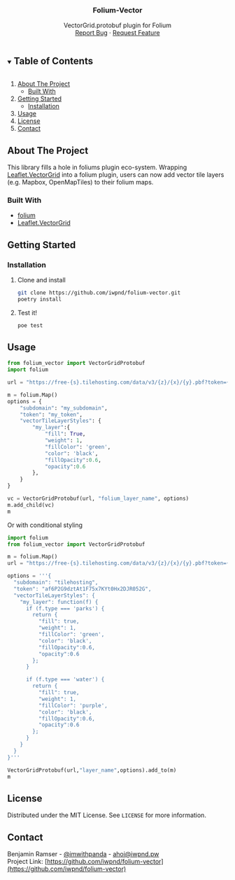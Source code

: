<br />
<p align="center">
  <h3 align="center">Folium-Vector</h3>

  <p align="center">
    VectorGrid.protobuf plugin for Folium
    <br />
    <a href="https://github.com/iwpnd/folium-vector/issues">Report Bug</a>
    ·
    <a href="https://github.com/iwpnd/folium-vector/issues">Request Feature</a>
  </p>
</p>

<!-- TABLE OF CONTENTS -->
<details open="open">
  <summary><h2 style="display: inline-block">Table of Contents</h2></summary>
  <ol>
    <li>
      <a href="#about-the-project">About The Project</a>
      <ul>
        <li><a href="#built-with">Built With</a></li>
      </ul>
    </li>
    <li>
      <a href="#getting-started">Getting Started</a>
      <ul>
        <li><a href="#installation">Installation</a></li>
      </ul>
    </li>
    <li><a href="#usage">Usage</a></li>
    <li><a href="#license">License</a></li>
    <li><a href="#contact">Contact</a></li>
  </ol>
</details>

<!-- ABOUT THE PROJECT -->

## About The Project

This library fills a hole in foliums plugin eco-system. Wrapping [Leaflet.VectorGrid](https://github.com/Leaflet/Leaflet.VectorGrid/) into a folium plugin, users can now add vector tile layers (e.g. Mapbox, OpenMapTiles) to their folium maps.

### Built With

-   [folium](https://github.com/python-visualization/folium)
-   [Leaflet.VectorGrid](https://github.com/Leaflet/Leaflet.VectorGrid)

<!-- GETTING STARTED -->

## Getting Started

### Installation

1. Clone and install
    ```sh
    git clone https://github.com/iwpnd/folium-vector.git
    poetry install
    ```
2. Test it!
    ```sh
    poe test
    ```

## Usage

```python
from folium_vector import VectorGridProtobuf
import folium

url = "https://free-{s}.tilehosting.com/data/v3/{z}/{x}/{y}.pbf?token={token}"

m = folium.Map()
options = {
    "subdomain": "my_subdomain",
    "token": "my_token",
    "vectorTileLayerStyles": {
        "my_layer":{
            "fill": True,
            "weight": 1,
            "fillColor": 'green',
            "color": 'black',
            "fillOpacity":0.6,
            "opacity":0.6
        },
    }
}

vc = VectorGridProtobuf(url, "folium_layer_name", options)
m.add_child(vc)
m
```

Or with conditional styling

```python
import folium
from folium_vector import VectorGridProtobuf

m = folium.Map()
url = "https://free-{s}.tilehosting.com/data/v3/{z}/{x}/{y}.pbf?token={token}"

options = '''{
  "subdomain": "tilehosting",
  "token": "af6P2G9dztAt1F75x7KYt0Hx2DJR052G",
  "vectorTileLayerStyles": {
    "my_layer": function(f) {
      if (f.type === 'parks') {
        return {
          "fill": true,
          "weight": 1,
          "fillColor": 'green',
          "color": 'black',
          "fillOpacity":0.6,
          "opacity":0.6
        };
      }

      if (f.type === 'water') {
        return {
          "fill": true,
          "weight": 1,
          "fillColor": 'purple',
          "color": 'black',
          "fillOpacity":0.6,
          "opacity":0.6
        };
      }
    }
  }
}'''

VectorGridProtobuf(url,"layer_name",options).add_to(m)
m
```

## License

Distributed under the MIT License. See `LICENSE` for more information.

## Contact

Benjamin Ramser - [@imwithpanda](https://twitter.com/imwithpanda) - ahoi@iwpnd.pw  
Project Link: [https://github.com/iwpnd/folium-vector](https://github.com/iwpnd/folium-vector)
